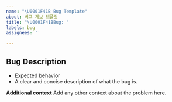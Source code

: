 ```yaml
---
name: "\U0001F41B Bug Template"
about: 버그 제보 템플릿
title: "\U0001F41BBug: "
labels: bug
assignees: ''

---
```


## Bug Description
- Expected behavior 
- A clear and concise description of what the bug is.

**Additional context**
Add any other context about the problem here.
